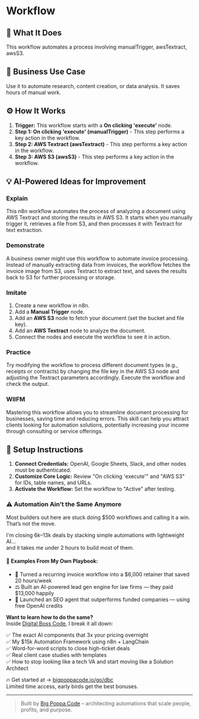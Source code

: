 # Workflow

## 🚀 What It Does
This workflow automates a process involving manualTrigger, awsTextract, awsS3.

## 💼 Business Use Case
Use it to automate research, content creation, or data analysis. It saves hours of manual work.

## ⚙️ How It Works
1.  **Trigger:** This workflow starts with a **On clicking 'execute'** node.
2. **Step 1: On clicking 'execute' (manualTrigger)** - This step performs a key action in the workflow.
3. **Step 2: AWS Textract (awsTextract)** - This step performs a key action in the workflow.
4. **Step 3: AWS S3 (awsS3)** - This step performs a key action in the workflow.

## 💡 AI-Powered Ideas for Improvement
### Explain
This n8n workflow automates the process of analyzing a document using AWS Textract and storing the results in AWS S3. It starts when you manually trigger it, retrieves a file from S3, and then processes it with Textract for text extraction.

### Demonstrate
A business owner might use this workflow to automate invoice processing. Instead of manually extracting data from invoices, the workflow fetches the invoice image from S3, uses Textract to extract text, and saves the results back to S3 for further processing or storage.

### Imitate
1. Create a new workflow in n8n.
2. Add a **Manual Trigger** node.
3. Add an **AWS S3** node to fetch your document (set the bucket and file key).
4. Add an **AWS Textract** node to analyze the document.
5. Connect the nodes and execute the workflow to see it in action.

### Practice
Try modifying the workflow to process different document types (e.g., receipts or contracts) by changing the file key in the AWS S3 node and adjusting the Textract parameters accordingly. Execute the workflow and check the output.

### WIIFM
Mastering this workflow allows you to streamline document processing for businesses, saving time and reducing errors. This skill can help you attract clients looking for automation solutions, potentially increasing your income through consulting or service offerings.

## 🔧 Setup Instructions
1. **Connect Credentials:** OpenAI, Google Sheets, Slack, and other nodes must be authenticated.
2. **Customize Core Logic:** Review "On clicking 'execute'" and "AWS S3" for IDs, table names, and URLs.
3. **Activate the Workflow:** Set the workflow to "Active" after testing.

### ⚠️ Automation Ain’t the Same Anymore

Most builders out here are stuck doing $500 workflows and calling it a win.  
That’s not the move.  

I'm closing $6k–$13k deals by stacking simple automations with lightweight AI...  
and it takes me under 2 hours to build most of them.

#### 🧠 Examples From My Own Playbook:
- 🔁 Turned a recurring invoice workflow into a $6,000 retainer that saved 20 hours/week  
- ⚖️ Built an AI-powered lead gen engine for law firms — they paid $13,000 happily  
- 🚀 Launched an SEO agent that outperforms funded companies — using free OpenAI credits  

**Want to learn how to do the same?**  
Inside [Digital Boss Code](https://bigpoppacode.io/go/dbc), I break it all down:

✅ The exact AI components that 3x your pricing overnight  
✅ My $15k Automation Framework using n8n + LangChain  
✅ Word-for-word scripts to close high-ticket deals  
✅ Real client case studies with templates  
✅ How to stop looking like a tech VA and start moving like a Solution Architect  

🔥 Get started at → [bigpoppacode.io/go/dbc](https://bigpoppacode.io/go/dbc)  
Limited time access, early birds get the best bonuses.

---
> Built by [Big Poppa Code](https://bigpoppacode.io) – architecting automations that scale people, profits, and purpose.

